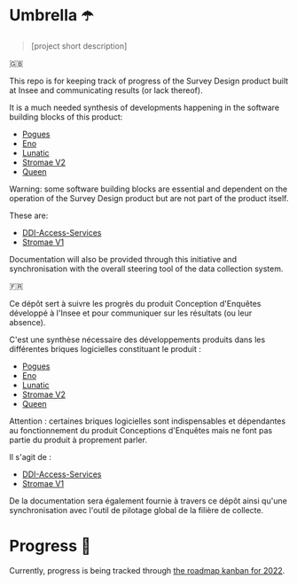 # Umbrella ☂️

> [project short description]

🇬🇧

This repo is for keeping track of progress of the Survey Design product built at Insee and communicating results (or lack thereof).

It is a much needed synthesis of developments happening in the software building blocks of this product:

- [Pogues](https://github.com/InseeFr/Pogues)
- [Eno](https://github.com/InseeFr/Eno/)
- [Lunatic](https://github.com/InseeFr/Lunatic/)
- [Stromae V2](https://github.com/InseeFr/Stromae/tree/v2-develop)
- [Queen](https://github.com/InseeFr/Queen)

Warning: some software building blocks are essential and dependent on the operation of the Survey Design product but are not part of the product itself. 

These are:
- [DDI-Access-Services](https://github.com/InseeFr/DDI-Acess-Services)
- [Stromae V1](https://github.com/InseeFr/Stromae)

Documentation will also be provided through this initiative and synchronisation with the overall steering tool of the data collection system.

🇫🇷

Ce dépôt sert à suivre les progrès du produit Conception d'Enquêtes développé à l'Insee et pour communiquer sur les résultats (ou leur absence).

C'est une synthèse nécessaire des développements produits dans les différentes briques logicielles constituant le produit :

- [Pogues](https://github.com/InseeFr/Pogues)
- [Eno](https://github.com/InseeFr/Eno/)
- [Lunatic](https://github.com/InseeFr/Lunatic/)
- [Stromae V2](https://github.com/InseeFr/Stromae/tree/v2-develop)
- [Queen](https://github.com/InseeFr/Queen)

Attention : certaines briques logicielles sont indispensables et dépendantes au fonctionnement du produit Conceptions d'Enquêtes mais ne font pas partie du produit à proprement parler. 

Il s'agit de : 
- [DDI-Access-Services](https://github.com/InseeFr/DDI-Acess-Services)
- [Stromae V1](https://github.com/InseeFr/Stromae)

De la documentation sera également fournie à travers ce dépôt ainsi qu'une synchronisation avec l'outil de pilotage global de la filière de collecte.

# Progress 🔮

Currently, progress is being tracked through [the roadmap kanban for 2022](https://github.com/InseeFr/Umbrella/projects/1).
